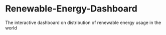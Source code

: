 # Renewable-Energy-Dashboard
The interactive dashboard on distribution of renewable energy usage in the world
